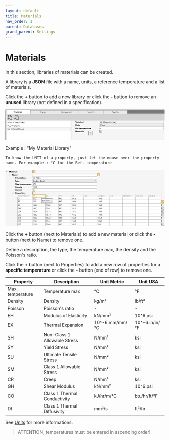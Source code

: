 ```yaml
---
layout: default
title: Materials
nav_order: 1
parent: Databases
grand_parent: Settings
---
```


# Materials

In this section, libraries of materials can be created. 

A library is a **JSON** file with a name, units, a reference temperature and a list of materials.

Click the **+** button to add a new library or click the **-** button to remove an **unused** library (not defined in a specification).

![Image](../../Images/Material1.jpg)

Example : "My Material Library"

    To know the UNIT of a property, just let the mouse over the property name. For example : °C for the Ref. temperature

![Image](../../Images/Material2.jpg)

Click the **+** button (next to Materials) to add a new material or click the **-** button (next to Name) to remove one.

Define a description, the type, the temperature max, the density and the Poisson's ratio.

Click the **+** button (next to Properties) to add a new row of properties for a **specific temperature** or click the **-** button (end of row) to remove one.

| Property | Description | Unit Metric | Unit USA | 
| -------- | ----------- | ---- | ---- | 
| Max. temperature | Temperature max | °C | °F | 
| Density | Density | kg/m³ | lb/ft³ |
| Poisson | Poisson's ratio | - | - | 
| EH | Modulus of Elasticity | kN/mm² | 10^6.psi | 
| EX | Thermal Expansion | 10^-6.mm/mm/°C | 10^-6.in/in/°F | 
| SH | Non-Class 1 Allowable Stress | N/mm² | ksi | 
| SY | Yield Stress | N/mm² | ksi | 
| SU | Ultimate Tensile Stress | N/mm² | ksi | 
| SM | Class 1 Allowable Stress | N/mm² | ksi | 
| CR | Creep | N/mm² | ksi | 
| GH | Shear Modulus | kN/mm² | 10^6.psi | 
| CO | Class 1 Thermal Conductivity | kJ/hr/m/°C | btu/hr/ft/°F | 
| DI | Class 1 Thermal Diffusivity | mm²/s | ft²/hr | 

See [Units](https://documentation.metapiping.com/Design/units.html) for more informations.

>ATTENTION, temperatures must be entered in ascending order!
